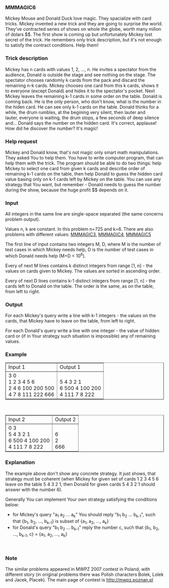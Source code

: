 <p style="text-align: center;"><img src="../../content/miodziu:disney4.jpg" alt=""></p>
<h3>MMMAGIC6</h3>
<p>Mickey Mouse and Donald Duck love magic. They spacialize with card tricks. Mickey invented a new trick and they are going to surprise the world. They've contracted series of shows on whole the globe, worth many milion of dolars $$. The first show is coming up but unfortunately Mickey lost secret of the trick. He remembers only trick description, but it's not enough to satisfy the contract conditions. Help them!</p>
<h3>Trick description</h3>
<p>Mickey has n cards with values 1, 2, ..., n. He invites a spectator from the audience, Donald is outside the stage and see nothing on the stage. The spectator chooses randomly k cards from the pack and discard the remaining n-k cards. Mickey chooses one card from this k cards, shows it to everyone (except Donald) and hides it to the spectator's pocket. Next Mickey leaves the remaining k-1 cards in some order on the table. Donald is coming back. He is the only person, who don't know, what is the number in the hiden card. He can see only k-1 cards on the table. Donald thinks for a while, the drum rumbles, at the begining very silent, then lauter and lauter,&nbsp;everyone is waiting, the drum stops, a few seconds of deep silence and... Donald says the number on the hidden card. It's correct, applause! How did he discover the number? It's magic!</p>
<h3>Help request</h3>
<p>Mickey and Donald know, that's not magic only smart math manipulations. They asked You to help them. You have to write computer program, that can help them with the trick. The program should be able to do two things: help Mickey to select one card from given k cards and describe order of remaining k-1 cards on the table, then help Donald to guess the hidden card value basing only on k-1 cards left by Mickey on the table. You can use any strategy that You want, but remember - Donald needs to guess the number during the show, because the huge profit $$ depends on it.</p>
<h3>Input</h3>
<p>All integers in the same line are single-space separated (the same concerns problem output).</p>
<p>Values n, k are constant. In this problem n=725 and k=6. There are also problems with different values: <a href="../../problems/MMMAGIC3/">MMMAGIC3</a>, <a href="../../problems/MMMAGIC4/">MMMAGIC4</a>, <a href="../../problems/MMMAGIC5/">MMMAGIC5</a></p>
<p>The first line of input contains two integers M, D, where M is the number of test cases in which Mickey needs help, D is the number of test cases in which Donald needs help (M+D &lt; 10<sup>6</sup>).</p>
<p>Every of next M lines contains k distinct integers from range [1, n] - the values on cards given to Mickey. The values are sorted in ascending order.</p>
<p>Every of next D lines contains k-1 distinct integers from range [1, n] - the cards left to Donald on the table. The order is the same, as on the table, from left to right.</p>
<h3>Output</h3>
<p>For each Mickey's query write a line with k-1 integers - the values on the cards, that Mickey have to leave on the table, from left to right.</p>
<p>For each Donald's query write a line with one integer - the value of hidden card or (if in Your strategy such situation is impossible) any of remaining values.</p>
<h3>Example</h3>
<table border="1">
<tbody>
<tr>
<td>Input 1</td>
<td>Output 1</td>
</tr>
<tr>
<td>3 0<br>1 2 3 4 5 6<br>2 4 6 100 200 500<br>4 7 8 111 222 666</td>
<td><br>5 4 3 2 1<br>6 500 4 100 200<br>4 111 7 8 222</td>
</tr>
</tbody>
</table>
<p>&nbsp;</p>
<table border="1">
<tbody>
<tr>
<td>Input 2</td>
<td>Output 2</td>
</tr>
<tr>
<td>0 3<br>5 4 3 2 1<br>6 500 4 100 200<br>4 111 7 8 222</td>
<td><br>6<br>2<br>666</td>
</tr>
</tbody>
</table>
<h3>Explanation</h3>
<p>The example above don't show any concrete strategy. It just shows, that strategy must be coherent (when Mickey for given set of cards 1 2 3 4 5 6 leave on the table 5 4 3 2 1, then Donald for given cards 5 4 3 2 1 should answer with the number 6).</p>
<p>Generally You can implement Your own strategy satisfying the conditions below:</p>
<ul>
<li>for Mickey's query "a<sub>1</sub> a<sub>2</sub> ... a<sub>k</sub>" You should reply "b<sub>1</sub> b<sub>2</sub> ... b<sub>k-1</sub>", such that {b<sub>1</sub>, b<sub>2</sub>, ..., b<sub>k-1</sub>} is subset of {a<sub>1</sub>, a<sub>2</sub>, ..., a<sub>k</sub>}</li>
<li>for Donald's query "b<sub>1</sub> b<sub>2</sub> ... b<sub>k-1</sub>" reply the number c, such that {b<sub>1</sub>, b<sub>2</sub>, ..., b<sub>k-1</sub>, c} = {a<sub>1</sub>, a<sub>2</sub>, ..., a<sub>k</sub>}</li>
</ul>
<p>&nbsp;</p>
<h3>Note</h3>
<p>The similar problems appeared in MWPZ 2007 contest in Poland, with different story (in original problems there was Polish characters Bolek, Lolek and Jacek, Placek). The main page of contest is <a href="http://mwpz.poznan.pl">http://mwpz.poznan.pl</a></p>